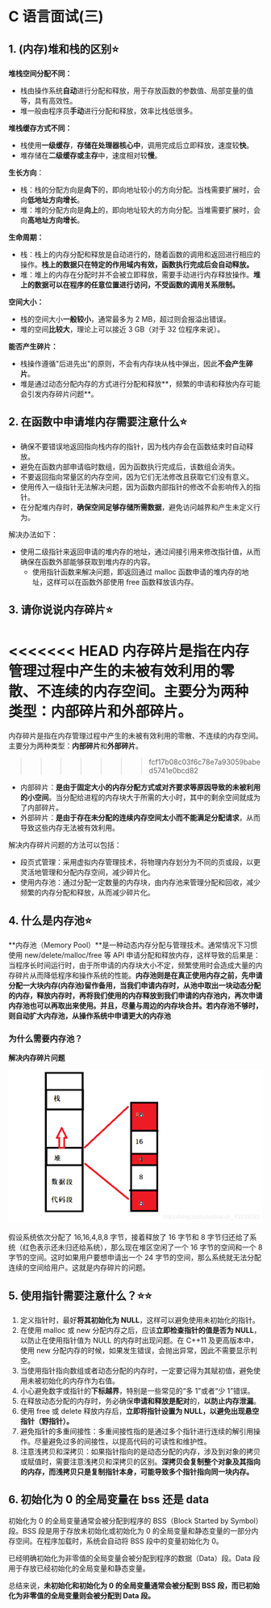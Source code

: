 # C 语言面试(三)

## **1. (内存)堆和栈的区别**⭐

**堆栈空间分配不同：**

- 栈由操作系统**自动**进行分配和释放，用于存放函数的参数值、局部变量的值等，具有高效性。
- 堆一般由程序员**手动**进行分配和释放，效率比栈低很多。

**堆栈缓存方式不同：**

- 栈使用**一级缓存**，**存储在处理器核心中**，调用完成后立即释放，速度较**快**。
- 堆存储在**二级缓存或主存**中，速度相对较**慢**。

**生长方向**：

- 栈：栈的分配方向是**向下**的，即向地址较小的方向分配。当栈需要扩展时，会向**低地址方向增长**。
- 堆：堆的分配方向是**向上**的，即向地址较大的方向分配。当堆需要扩展时，会向**高地址方向增长**。

**生命周期：**

- 栈：栈上的内存分配和释放是自动进行的，随着函数的调用和返回进行相应的操作。**栈上的数据只在特定的作用域内有效，函数执行完成后会自动释放。**
- 堆：堆上的内存在分配时并不会被立即释放，需要手动进行内存释放操作。**堆上的数据可以在程序的任意位置进行访问，不受函数的调用关系限制。**

**空间大小：**

- 栈的空间大小**一般较小**，通常最多为 2 MB，超过则会报溢出错误。
- 堆的空间**比较大**，理论上可以接近 3 GB（对于 32 位程序来说）。

**能否产生碎片：**

- 栈操作遵循"后进先出"的原则，不会有内存块从栈中弹出，因此**不会产生碎片**。
- 堆是通过动态分配内存的方式进行分配和释放**，频繁的申请和释放内存可能会引发内存碎片问题**。

## **2. 在函数中申请堆内存需要注意什么**⭐

- 确保不要错误地返回指向栈内存的指针，因为栈内存会在函数结束时自动释放。
- 避免在函数内部申请临时数组，因为函数执行完成后，该数组会消失。
- 不要返回指向常量区的内存空间，因为它们无法修改且获取它们没有意义。
- 使用传入一级指针无法解决问题，因为函数内部指针的修改不会影响传入的指针。
- 在分配堆内存时，**确保空间足够存储所需数据**，避免访问越界和产生未定义行为。

解决办法如下：

- 使用二级指针来返回申请的堆内存的地址，通过间接引用来修改指针值，从而确保在函数外部能够获取到堆内存的内容。
  - 使用指针函数来解决问题，即返回通过 malloc 函数申请的堆内存的地址，这样可以在函数外部使用 free 函数释放该内存。

## 3. 请你说说内存碎片⭐

<<<<<<< HEAD
内存碎片是指在内存管理过程中产生的**未被有效利用的零散、不连续的内存空间**。主要分为两种类型：**内部碎片**和**外部碎片**。
=======
内存碎片是指在内存管理过程中产生的未被有效利用的零散、不连续的内存空间。主要分为两种类型：**内部碎片**和**外部碎片**。
>>>>>>> fcf17b08c03f6c78e7a93059babed5741e0bcd82

- 内部碎片：**是由于固定大小的内存分配方式或对齐要求等原因导致的未被利用的小空间**。当分配给进程的内存块大于所需的大小时，其中的剩余空间就成为了内部碎片。
- 外部碎片：**是由于存在未分配的连续内存空间太小而不能满足分配请求**，从而导致这些内存无法被有效利用。

解决内存碎片问题的方法可以包括：

- 段页式管理：采用虚拟内存管理技术，将物理内存划分为不同的页或段，以更灵活地管理和分配内存空间，减少碎片化。
- 使用内存池：通过分配一定数量的内存块，由内存池来管理分配和回收，减少频繁的内存分配和释放，从而减少碎片化。

## 4. 什么是内存池⭐

**内存池（Memory Pool）**是一种动态内存分配与管理技术。通常情况下习惯使用 new/delete/malloc/free 等 API 申请分配和释放内存，这样导致的后果是：当程序长时间运行时，由于所申请的内存块大小不定，频繁使用时会造成大量的内存碎片从而降低程序和操作系统的性能。**内存池则是在真正使用内存之前，先申请分配一大块内存(内存池)留作备用，当我们申请内存时，从池中取出一块动态分配的内存，释放内存时，再将我们使用的内存释放到我们申请的内存池内，再次申请内存池也可以再取出来使用。并且，尽量与周边的内存块合并。若内存池不够时，则自动扩大内存池，从操作系统中申请更大的内存池**

### 为什么需要内存池？

**解决内存碎片问题**

![img](C语言面试(三)/D2B5CA33BD970F64A6301FA75AE2EB22.png)

假设系统依次分配了 16,16,4,8,8 字节，接着释放了 16 字节和 8 字节归还给了系统（红色表示还未归还给系统），那么现在堆区空闲了一个 16 字节的空间和一个 8 字节的空间。这时如果用户要想申请出一个 24 字节的空间，那么系统就无法分配连续的空间给用户。这就是内存碎片的问题。

## **5. 使用指针需要注意什么？**⭐⭐

1. 定义指针时，最好**将其初始化为 NULL**，这样可以避免使用未初始化的指针。
2. 在使用 malloc 或 new 分配内存之后，应该**立即检查指针的值是否为 NULL**，以防止在使用指针值为 NULL 的内存时出现问题。在 C++11 及更高版本中，使用 new 分配内存的时候，如果发生错误，会抛出异常，因此不需要显示判空。
3. 当使用指针指向数组或者动态分配的内存时，一定要记得为其赋初值，避免使用未被初始化的内存作为右值。
4. 小心避免数字或指针的**下标越界**，特别是一些常见的“多 1”或者“少 1”错误。
5. 在释放动态分配的内存时，务必确保**申请和释放是配对**的，**以防止内存泄漏**。
6. 使用 free 或 delete 释放内存后，**立即将指针设置为 NULL，以避免出现悬空指针（野指针）。**
7. 避免指针的多重间接性：多重间接性指的是通过多个指针进行连续的解引用操作。尽量避免过多的间接性，以提高代码的可读性和维护性。
8. 注意浅拷贝和深拷贝：如果指针指向的是动态分配的内存，涉及到对象的拷贝或赋值时，需要注意浅拷贝和深拷贝的区别。**深拷贝会复制整个对象及其指向的内存，而浅拷贝只是复制指针本身，可能导致多个指针指向同一块内存。**

## **6. 初始化为 0 的全局变量在 bss 还是 data**

初始化为 0 的全局变量通常会被分配到程序的 BSS（Block Started by Symbol）段。BSS 段是用于存放未初始化或初始化为 0 的全局变量和静态变量的一部分内存空间。在程序加载时，系统会自动将 BSS 段中的变量初始化为 0。

已经明确初始化为非零值的全局变量会被分配到程序的数据（Data）段。Data 段用于存放已经初始化的全局变量和静态变量。

总结来说，**未初始化和初始化为 0 的全局变量通常会被分配到 BSS 段，而已初始化为非零值的全局变量则会被分配到 Data 段。**